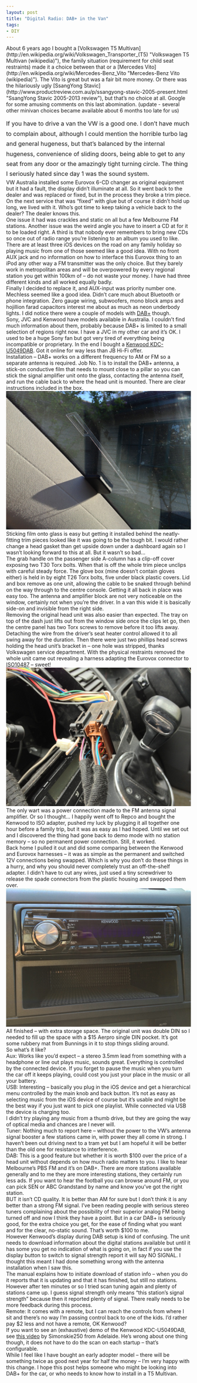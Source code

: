 ```yaml
---
layout: post
title: "Digital Radio: DAB+ in the Van"
tags:
- DIY
---
```


<meta charset="utf-8"> 
About 6 years ago I bought a [Volkswagen T5 Multivan](http://en.wikipedia.org/wiki/Volkswagen_Transporter_(T5) "Volkswagen T5 Multivan (wikipedia)"), the family situation (requirement for child seat restraints) made it a choice between that or a [Mercedes Vito](http://en.wikipedia.org/wiki/Mercedes-Benz_Vito "Mercedes-Benz Vito (wikipedia)"). The Vito is great but was a fair bit more money. Or there was the hilariously ugly [SsangYong Stavic](http://www.productreview.com.au/p/ssangyong-stavic-2005-present.html "SsangYong Stavic 2005-2013 review"), but that’s no choice at all. Google for some amusing comments on this last abomination. (update - several other minivan choices became available about 6 months too late for us)

<span style="line-height: 1.714285714; font-size: 1rem;">If you have to drive a van the VW is a good one. I don’t have much to complain about, although I could mention the horrible turbo lag and general hugeness, but that’s balanced by the internal hugeness, convenience of sliding doors, being able to get to any seat from any door or the amazingly tight turning circle. The thing I seriously hated since day 1 was the sound system.</span>  
 VW Australia installed some Eurovox 6-CD changer as original equipment but it had a fault, the display didn’t illuminate at all. So it went back to the dealer and was replaced or fixed, but in the process they broke a trim piece. On the next service that was “fixed” with glue but of course it didn’t hold up long, we lived with it. Who’s got time to keep taking a vehicle back to the dealer? The dealer knows this.  
 One issue it had was crackles and static on all but a few Melbourne FM stations. Another issue was the weird angle you have to insert a CD at for it to be loaded right. A third is that nobody ever remembers to bring new CDs so once out of radio range you’re listening to an album you used to like.  
 There are at least three iOS devices on the road on any family holiday so playing music from one of those seemed like a good idea. With no front AUX jack and no information on how to interface this Eurovox thing to an iPod any other way a FM transmitter was the only choice. But they barely work in metropolitan areas and will be overpowered by every regional station you get within 100km of – do not waste your money. I have had three different kinds and all worked equally badly.  
 Finally I decided to replace it, and AUX-input was priority number one. Mechless seemed like a good idea. Didn’t care much about Bluetooth or phone integration. Zero gauge wiring, subwoofers, mono block amps and hojillion farad capacitors interest me about as much as neon underbody lights. I did notice there were a couple of models with [DAB+](http://en.wikipedia.org/wiki/Digital_Audio_Broadcasting "Digital Audio Broadcasting (wikipedia)") though.  
 Sony, JVC and Kenwood have models available in Australia. I couldn’t find much information about them, probably because DAB+ is limited to a small selection of regions right now. I have a JVC in my other car and it’s OK. I used to be a huge Sony fan but got very tired of everything being incompatible or proprietary. In the end I bought a [Kenwood KDC-U5049DAB](https://www.jbhifionline.com.au/car-sound/car-cd-tuner/kenwood-kdcu5049dab-200w-car-cd-receiver-with-dab/650791 "overpriced JB HiFi link"). Got it online for way less than JB Hi-Fi offer.  
 Installation – DAB+ works on a different frequency to AM or FM so a separate antenna is required. Job No. 1 is to install the DAB+ antenna, a stick-on conductive film that needs to mount close to a pillar so you can stick the signal amplifier unit onto the glass, contacting the antenna itself, and run the cable back to where the head unit is mounted. There are clear instructions included in the box.  
 [![glass-mounted DAB+ antenna](assets/img_1250.jpg)](http://www.grayunicorn.com/wp-content/uploads/2013/12/img_1250.jpg)  
Sticking film onto glass is easy but getting it installed behind the neatly-fitting trim pieces looked like it was going to be the tough bit. I would rather change a head gasket than get upside down under a dashboard again so I wasn’t looking forward to this at all. But it wasn’t so bad…  
 The grab handle on the passenger side A-column has a clip-off cover exposing two T30 Torx bolts. When that is off the whole trim piece unclips with careful steady force. The glove box (mine doesn’t contain gloves either) is held in by eight T26 Torx bolts, five under black plastic covers. Lid and box remove as one unit, allowing the cable to be snaked through behind on the way through to the centre console. Getting it all back in place was easy too. The antenna and amplifier block are not very noticeable on the window, certainly not when you’re the driver. In a van this wide it is basically side-on and invisible from the right side.  
 Removing the original head unit was also easier than expected. The tray on top of the dash just lifts out from the window side once the clips let go, then the centre panel has two Torx screws to remove before it too lifts away. Detaching the wire from the driver’s seat heater control allowed it to all swing away for the duration. Then there were just two phillips head screws holding the head unit’s bracket in – one hole was stripped, thanks Volkswagen service department. With the physical restraints removed the whole unit came out revealing a harness adapting the Eurovox connector to [ISO10487](http://en.wikipedia.org/wiki/Connectors_for_car_audio "I love standards.") – sweet!  
 [![Wiring harness behind dash](assets/img_1216.jpg)](http://www.grayunicorn.com/wp-content/uploads/2013/12/img_1216.jpg)  
The only wart was a power connection made to the FM antenna signal amplifier. Or so I thought… I happily went off to Repco and bought the Kenwood to ISO adapter, pushed my luck by plugging it all together one hour before a family trip, but it was as easy as I had hoped. Until we set out and I discovered the thing had gone back to demo mode with no station memory – so no permanent power connection. Still, it worked.  
 Back home I pulled it out and did some comparing between the Kenwood and Eurovox harnesses – it was as simple as the permanent and switched 12V connections being swapped. Which is why you don’t do these things in a hurry, and why you should never completely trust an off-the-shelf adapter. I didn’t have to cut any wires, just used a tiny screwdriver to release the spade connectors from the plastic housing and swapped them over.  
 [![Finished installation with extra storage](assets/img_1248.jpg)](http://www.grayunicorn.com/wp-content/uploads/2013/12/img_1248.jpg)  
All finished – with extra storage space. The original unit was double DIN so I needed to fill up the space with a $15 Aerpro single DIN pocket. It’s got some rubbery mat from Bunnings in it to stop things sliding around.  
 So what’s it like?  
 Aux: Works like you’d expect – a stereo 3.5mm lead from something with a headphone or line out plays music, sounds great. Everything is controlled by the connected device. If you forget to pause the music when you turn the car off it keeps playing, could cost you just your place in the music or all your battery.  
 USB: Interesting – basically you plug in the iOS device and get a hierarchical menu controlled by the main knob and back button. It’s not as easy as selecting music from the iOS device of course but it’s usable and might be the best way if you just want to pick one playlist. While connected via USB the device is charging too.  
 I didn’t try playing any music from a thumb drive, but they are going the way of optical media and chances are I never will.  
 Tuner: Nothing much to report here – without the power to the VW’s antenna signal booster a few stations came in, with power they all come in strong. I haven’t been out driving next to a tram yet but I am hopeful it will be better than the old one for resistance to interference.  
 DAB: This is a good feature but whether it is worth $100 over the price of a head unit without depends on how much radio matters to you. I like to hear Melbourne’s PBS FM and it’s on DAB+. There are more stations available generally and to me they are more interesting stations, they certainly run less ads. If you want to hear the football you can browse around FM, or you can pick SEN or ABC Grandstand by name and know you’ve got the right station.  
 BUT it isn’t CD quality. It is better than AM for sure but I don’t think it is any better than a strong FM signal. I’ve been reading people with serious stereo tuners complaining about the possibility of their superior analog FM being turned off and now I think they have a point. But in a car DAB+ is seriously good, for the extra choice you get, for the ease of finding what you want and for the clear, no-static sound. That’s worth $100 to me.  
 However Kenwood’s display during DAB setup is kind of confusing. The unit needs to download information about the digital stations available but until it has some you get no indication of what is going on, in fact if you use the display button to switch to signal strength report it will say NO SIGNAL. I thought this meant I had done something wrong with the antenna installation when I saw this.  
 The manual explains how to initiate download of station info – when you do it reports that it is updating and that it has finished, but still no stations. However after ten minutes or so I tried scan tuning again and plenty of stations came up. I guess signal strength only means “this station’s signal strength” because then it reported plenty of signal. There really needs to be more feedback during this process.  
 Remote: It comes with a remote, but I can reach the controls from where I sit and there’s no way I’m passing control back to one of the kids. I’d rather pay $2 less and not have a remote, OK Kenwood?  
 If you want to see an (exhaustive) demo of the Kenwood KDC-U5049DAB, see [this video](http://www.youtube.com/watch?v=HG5CjHue-4k "Simonskie250 ") by Simonskie250 from Adelaide. He’s wrong about one thing though, it does not have to do the scan on each startup – that’s configurable.  
 While I feel like I have bought an early adopter model – there will be something twice as good next year for half the money – I’m very happy with this change. I hope this post helps someone who might be looking into DAB+ for the car, or who needs to know how to install in a T5 Multivan.  
 <script type="text/javascript">// <![CDATA[<br /> var _gaq = _gaq || [];<br /> _gaq.push(['_setAccount', 'UA-46719042-1']);<br /> _gaq.push(['_trackPageview']);</p> <p> (function() {<br /> var ga = document.createElement('script'); ga.type = 'text/javascript'; ga.async = true;<br /> ga.src = ('https:' == document.location.protocol ? 'https://ssl' : 'http://www') + '.google-analytics.com/ga.js';<br /> var s = document.getElementsByTagName('script')[0]; s.parentNode.insertBefore(ga, s);<br /> })();<br /> // ]]></script>